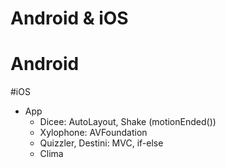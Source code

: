 # Android & iOS

# Android

#iOS
- App
	- Dicee: AutoLayout, Shake (motionEnded())
	- Xylophone: AVFoundation
	- Quizzler, Destini: MVC, if-else
	- Clima